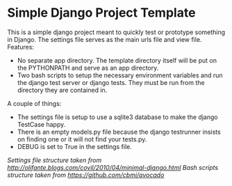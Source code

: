 # Simple Django Project Template

This is a simple django project meant to quickly test or prototype something in Django. The settings file serves as the main urls file and view file. 
Features:
* No separate app directory. The template directory itself will be put on the PYTHONPATH and serve as an app directory.
* Two bash scripts to setup the necessary environment variables and run the django test server or django tests. They must be run from the directory they are contained in.

A couple of things:
* The settings file is setup to use a sqlite3 database to make the django TestCase happy.
* There is an empty models.py file because the django testrunner insists on finding one or it will not find your tests.py.
* DEBUG is set to True in the settings file.

*Settings file structure taken from http://olifante.blogs.com/covil/2010/04/minimal-django.html*
*Bash scripts structure taken from https://github.com/cbmi/avocado*